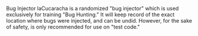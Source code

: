 Bug Injector
laCucaracha is a randomized "bug injector" which is used exclusively for training "Bug Hunting." It will keep record of the exact location where bugs were injected, and can be undid. However, for the sake of safety, is only recommended for use on "test code."